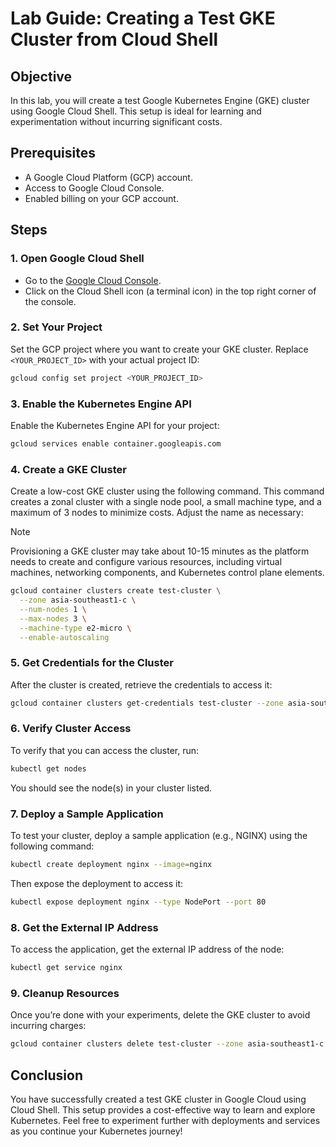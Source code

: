 # Lab Guide: Creating a Test GKE Cluster from Cloud Shell

## Objective

In this lab, you will create a test Google Kubernetes Engine (GKE) cluster using Google Cloud Shell. This setup is ideal for learning and experimentation without incurring significant costs.

## Prerequisites

- A Google Cloud Platform (GCP) account.
- Access to Google Cloud Console.
- Enabled billing on your GCP account.

## Steps

### 1. **Open Google Cloud Shell**

- Go to the [Google Cloud Console](https://console.cloud.google.com/).
- Click on the Cloud Shell icon (a terminal icon) in the top right corner of the console.

### 2. **Set Your Project**

Set the GCP project where you want to create your GKE cluster. Replace `<YOUR_PROJECT_ID>` with your actual project ID:

```bash
gcloud config set project <YOUR_PROJECT_ID>
```

### 3. **Enable the Kubernetes Engine API**

Enable the Kubernetes Engine API for your project:

```bash
gcloud services enable container.googleapis.com
```

### 4. **Create a GKE Cluster**

Create a low-cost GKE cluster using the following command. This command creates a zonal cluster with a single node pool, a small machine type, and a maximum of 3 nodes to minimize costs. Adjust the name as necessary:

> [!NOTE]  
> Provisioning a GKE cluster may take about 10-15 minutes as the platform needs to create and configure various resources, including virtual machines, networking components, and Kubernetes control plane elements.

```bash
gcloud container clusters create test-cluster \
  --zone asia-southeast1-c \
  --num-nodes 1 \
  --max-nodes 3 \
  --machine-type e2-micro \
  --enable-autoscaling
```

### 5. **Get Credentials for the Cluster**

After the cluster is created, retrieve the credentials to access it:

```bash
gcloud container clusters get-credentials test-cluster --zone asia-southeast1-c
```

### 6. **Verify Cluster Access**

To verify that you can access the cluster, run:

```bash
kubectl get nodes
```

You should see the node(s) in your cluster listed.

### 7. **Deploy a Sample Application**

To test your cluster, deploy a sample application (e.g., NGINX) using the following command:

```bash
kubectl create deployment nginx --image=nginx
```

Then expose the deployment to access it:

```bash
kubectl expose deployment nginx --type NodePort --port 80
```

### 8. **Get the External IP Address**

To access the application, get the external IP address of the node:

```bash
kubectl get service nginx
```

### 9. **Cleanup Resources**

Once you’re done with your experiments, delete the GKE cluster to avoid incurring charges:

```bash
gcloud container clusters delete test-cluster --zone asia-southeast1-c --quiet
```

## Conclusion

You have successfully created a test GKE cluster in Google Cloud using Cloud Shell. This setup provides a cost-effective way to learn and explore Kubernetes. Feel free to experiment further with deployments and services as you continue your Kubernetes journey!
